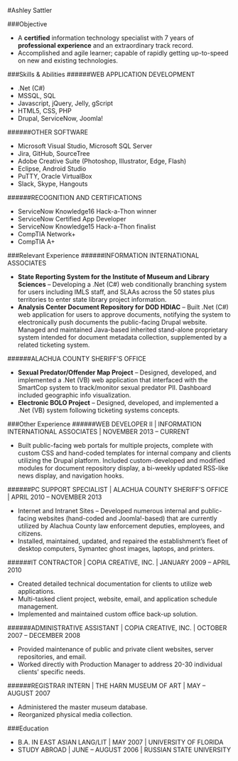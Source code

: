 #Ashley Sattler

###Objective
- A **certified** information technology specialist with 7 years of **professional experience** and an
extraordinary track record.
- Accomplished and agile learner; capable of rapidly getting up-to-speed on new and existing technologies.

###Skills & Abilities
######WEB APPLICATION DEVELOPMENT
- .Net (C#)
- MSSQL, SQL
- Javascript, jQuery, Jelly, gScript
- HTML5, CSS, PHP
- Drupal, ServiceNow, Joomla!

######OTHER SOFTWARE
- Microsoft Visual Studio, Microsoft SQL Server
- Jira, GitHub, SourceTree
- Adobe Creative Suite (Photoshop, Illustrator, Edge, Flash)
- Eclipse, Android Studio
- PuTTY, Oracle VirtualBox
- Slack, Skype, Hangouts

######RECOGNITION AND CERTIFICATIONS
- ServiceNow Knowledge16 Hack-a-Thon winner
- ServiceNow Certified App Developer
- ServiceNow Knowledge15 Hack-a-Thon finalist
- CompTIA Network+
- CompTIA A+

###Relevant Experience
######INFORMATION INTERNATIONAL ASSOCIATES
- **State Reporting System for the Institute of Museum and Library Sciences** – Developing a .Net (C#) web
conditionally branching system for users including IMLS staff, and SLAAs across the 50 states plus
territories to enter state library project information.
- **Analysis Center Document Repository for DOD HDIAC** – Built .Net (C#) web application for users to
approve documents, notifying the system to electronically push documents the public-facing Drupal
website. Managed and maintained Java-based inherited stand-alone proprietary system intended for
document metadata collection, supplemented by a related ticketing system.

######ALACHUA COUNTY SHERIFF’S OFFICE
- **Sexual Predator/Offender Map Project** – Designed, developed, and implemented a .Net (VB) web
application that interfaced with the SmartCop system to track/monitor sexual predator PII. Dashboard
included geographic info visualization.
- **Electronic BOLO Project** – Designed, developed, and implemented a .Net (VB) system following ticketing
systems concepts.

###Other Experience
######WEB DEVELOPER II | INFORMATION INTERNATIONAL ASSOCIATES | NOVEMBER 2013 – CURRENT
- Built public-facing web portals for multiple projects, complete with custom CSS and hand-coded templates
for internal company and clients utilizing the Drupal platform. Included custom-developed and modified
modules for document repository display, a bi-weekly updated RSS-like news display, and navigation hooks.

######PC SUPPORT SPECIALIST | ALACHUA COUNTY SHERIFF’S OFFICE | APRIL 2010 – NOVEMBER 2013
- Internet and Intranet Sites – Developed numerous internal and public-facing websites (hand-coded and
Joomla!-based) that are currently utilized by Alachua County law enforcement deputies, employees, and
citizens.
- Installed, maintained, updated, and repaired the establishment’s fleet of desktop computers, Symantec
ghost images, laptops, and printers.

######IT CONTRACTOR | COPIA CREATIVE, INC. | JANUARY 2009 – APRIL 2010
- Created detailed technical documentation for clients to utilize web applications.
- Multi-tasked client project, website, email, and application schedule management.
- Implemented and maintained custom office back-up solution.

######ADMINISTRATIVE ASSISTANT | COPIA CREATIVE, INC. | OCTOBER 2007 – DECEMBER 2008
- Provided maintenance of public and private client websites, server repositories, and email.
- Worked directly with Production Manager to address 20-30 individual clients’ specific needs.

######REGISTRAR INTERN | THE HARN MUSEUM OF ART | MAY – AUGUST 2007
- Administered the master museum database.
- Reorganized physical media collection.

###Education
- B.A. IN EAST ASIAN LANG/LIT | MAY 2007 | UNIVERSITY OF FLORIDA
- STUDY ABROAD | JUNE – AUGUST 2006 | RUSSIAN STATE UNIVERSITY
